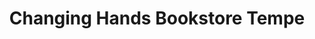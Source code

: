 ---
title: "Changing Hands Bookstore Tempe"
url: /tempe/changing-hands-bookstore-tempe/
shop: Bücher
---